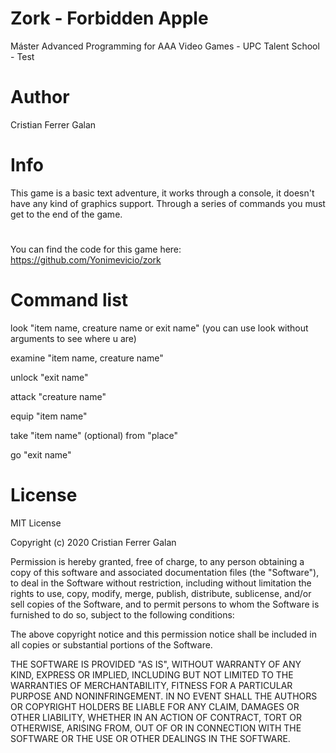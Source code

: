# Zork - Forbidden Apple
Máster Advanced Programming for AAA Video Games - UPC Talent School - Test
#
# Author
Cristian Ferrer Galan
#
# Info
This game is a basic text adventure, it works through a console, it doesn't have any kind of graphics support. Through a series of commands you must get to the end of the game.
# 
You can find the code for this game here: https://github.com/Yonimevicio/zork
# Command list
look "item name, creature name or exit name" (you can use look without arguments to see where u are)

examine "item name, creature name"

unlock "exit name"

attack "creature name"

equip "item name"

take "item name" (optional) from "place"

go "exit name"

# License
MIT License

Copyright (c) 2020 Cristian Ferrer Galan

Permission is hereby granted, free of charge, to any person obtaining a copy
of this software and associated documentation files (the "Software"), to deal
in the Software without restriction, including without limitation the rights
to use, copy, modify, merge, publish, distribute, sublicense, and/or sell
copies of the Software, and to permit persons to whom the Software is
furnished to do so, subject to the following conditions:

The above copyright notice and this permission notice shall be included in all
copies or substantial portions of the Software.

THE SOFTWARE IS PROVIDED "AS IS", WITHOUT WARRANTY OF ANY KIND, EXPRESS OR
IMPLIED, INCLUDING BUT NOT LIMITED TO THE WARRANTIES OF MERCHANTABILITY,
FITNESS FOR A PARTICULAR PURPOSE AND NONINFRINGEMENT. IN NO EVENT SHALL THE
AUTHORS OR COPYRIGHT HOLDERS BE LIABLE FOR ANY CLAIM, DAMAGES OR OTHER
LIABILITY, WHETHER IN AN ACTION OF CONTRACT, TORT OR OTHERWISE, ARISING FROM,
OUT OF OR IN CONNECTION WITH THE SOFTWARE OR THE USE OR OTHER DEALINGS IN THE
SOFTWARE.
